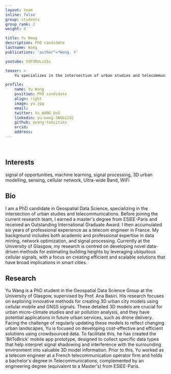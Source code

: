 ```yaml
---
layout: team
inline: false
group: students
group_rank: 2
weight: 4

title: Yu Wang
description: PhD candidate
lastname: Wang
publications: 'author^=*Wang. Y'

youtube: 5SP38ULu2bs

teaser: >
    Yu specializes in the intersection of urban studies and telecommunications.

profile:
    name: Yu Wang
    position: PhD candidate
    align: right
    image: yu.jpg
    email: 
    twitter: Yu_WANG_UoG
    linkedin: yu-wang-366b1192
    github: ywang-twocities 
    orcid:
    address:
---
```

<br>

## Interests 
signal of opportunities, machine learning, signal processing, 3D urban modelling, sensing, cellular network, Ultra-wide Band, WiFi

## Bio
I am a PhD candidate in Geospatial Data Science, specializing in the intersection of urban studies and telecommunications. Before joining the current research team, I earned a master's degree from ESIEE-Paris and received an Outstanding International Graduate Award. I then accumulated six years of professional experience as a telecom engineer in France. My background includes both academic and professional expertise in data mining, network optimization, and signal processing. Currently at the University of Glasgow, my research is centred on developing novel data-driven methods for estimating building heights by leveraging ubiquitous cellular signals, with a focus on creating efficient and scalable solutions that have broad implications in smart cities. 

## Research

Yu Wang is a PhD student in the Geospatial Data Science Group at the University of Glasgow, supervised by Prof. Ana Basiri. His research focuses on exploring innovative methods for creating 3D urban city models using cellular mobile and GNSS signals. These detailed 3D models are crucial for urban micro-climate studies and air pollution analysis, and they have potential applications in future urban services, such as drone delivery. Facing the challenge of regularly updating these models to reflect changing urban landscapes, Yu is focused on developing cost-effective and efficient solutions using crowdsourced data. To facilitate this, he has created the ‘BitToBrick’ mobile app prototype, designed to collect specific data types that help interpret signal shadowing and interference with the surrounding environment into valuable 3D model information.
Prior to this, Yu worked as a telecom engineer at a French telecommunication operator firm and holds a bachelor's degree in Telecommunications, complemented by an engineering degree (equivalent to a Master's) from ESIEE-Paris.
